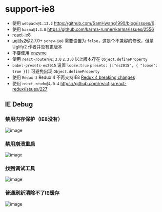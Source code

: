 # support-ie8

- 使用 `webpack@1.13.2` https://github.com/SamHwang1990/blog/issues/6
- 使用 `karma@1.3.0` https://github.com/karma-runner/karma/issues/2556
- [react-ie8](https://github.com/xcatliu/react-ie8)
- [uglify2](https://github.com/mishoo/UglifyJS2)@2.7.0+ `screw-ie8` 需要设置为 `false`，这是个不兼容的修改，但是 Uglify2 作者并没有更版本
- 不要使用 [enzyme](https://github.com/airbnb/enzyme)
- 使用 `react-router@2.3.0` `2.3.0` 以上版本存在 `Object.defineProperty`
- `babel-presets-es2015` 设置 `loose:true` `presets: [["es2015", { "loose": true }]]` 可避免出现 `Object.defineProperty`
- 使用 `Redux 3` Redux 4 不再支持IE8 [Redux 4 breaking changes](https://github.com/reactjs/redux/issues/1342)
- 使用 `react-reudx@4.0.4` https://github.com/reactjs/react-redux/issues/227

## IE Debug

### 禁用内存保护（IE8没有）
![image](https://cloud.githubusercontent.com/assets/3949015/23246656/305ce328-f9d0-11e6-868c-eb5c53698d80.png)

### 禁用崩溃重启
![image](https://cloud.githubusercontent.com/assets/3949015/23246659/3da388ca-f9d0-11e6-9b09-e8d571cd8308.png)

### 找到调试工具

![image](https://cloud.githubusercontent.com/assets/3949015/23251177/3e85c96c-f9e7-11e6-8b2c-7eb1028fe4d6.png)

### 普通刷新清除不了IE缓存

![image](https://cloud.githubusercontent.com/assets/3949015/23251406/223b18a6-f9e8-11e6-8f2e-1ff475118ad6.png)
